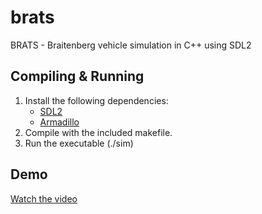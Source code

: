 # brats
BRATS - Braitenberg vehicle simulation in C++ using SDL2

## Compiling & Running
1. Install the following dependencies:
    - [SDL2](https://www.libsdl.org/download-2.0.php)
    - [Armadillo](http://arma.sourceforge.net/)
2. Compile with the included makefile.
3. Run the executable (./sim)

## Demo
[Watch the video](https://youtu.be/CePsKVc4y9M)

